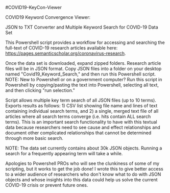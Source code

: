 #COVID19-KeyCon-Viewer

COVID19 Keyword Convergence Viewer: 

JSON to TXT Converter and Multiple Keyword Search for COVID-19 Data Set

This Powershell script provides a workflow for accessing and searching the full-text of COVID-19 research articles available here: https://pages.semanticscholar.org/coronavirus-research.

Once the data set is downloaded, expand zipped folders. Research article files will be in JSON format. Copy JSON files into a folder on your desktop named "Covid19_Keyword_Search," and then run this Powershell script. 
NOTE: New to Powershell or on a government computer? Run this script in Powershell by copying/pasting the text into Powershell, selecting all text, and then clicking "run selection."

Script allows multiple key term search of all JSON files (up to 10 terms). Exports results as follows: 1) CSV list showing file name and lines of text containing individual search terms, and 2) a single, merged text file of all articles where all search terms converge (i.e. hits contain ALL search terms). This is an important search functionality to have with this textual data because researchers need to see cause and effect relationships and document other complicated relationships that cannot be determined through more basic search. 

NOTE: The data set currently contains about 30k JSON objects. Running a search for a frequently appearing term will take a while.

Apologies to Powershell PROs who will see the clunkiness of some of my scripting, but it works to get the job done! I wrote this to give better access to a wider audience of researchers who don't know what to do with JSON objects and whose insights into this data could help us solve the current COVID-19 crisis or prevent future ones.
